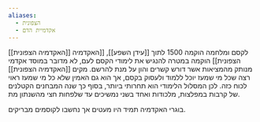 ```yaml
---
aliases:
  - הצפונית
  - אקדמיית הדם
---
```

[[האקדמיה הצפונית]] לקסם ומלחמה הוקמה 1500 לתוך [[עידן השפע]], [[האקדמיה הצפונית]] הוקמה במטרה להנגיש את לימודי הקסם לעם, לא מדובר במוסד אקדמי מנותק מהמציאות אשר דורש קשרים והון על מנת להרשם.
מקים [[האקדמיה הצפונית]] רצה שכל מי שמעז יוכל ללמוד ולעסוק בקסם, אך הוא גם האמין שלא כל מי שמעז ראוי לכוח כזה. לכן המסלול הלימודי הוא תחרותי ביותר, בסוף כך שנה המבחנים הקטלנים של קרבות במפלצות, מלכודות ואחד בשני נמשיכים עד שלפחות חצי מהשנתון מת.

בוגרי האקדמיה תמיד היו מעטים אך נחשבו לקוסמים מבריקים.